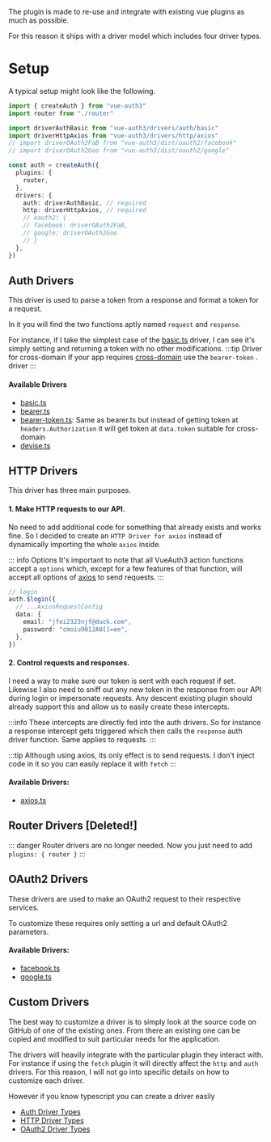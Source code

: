The plugin is made to re-use and integrate with existing vue plugins as much as possible.

For this reason it ships with a driver model which includes four driver types.

# Setup

A typical setup might look like the following.

```ts
import { createAuth } from "vue-auth3"
import router from "./router"

import driverAuthBasic from "vue-auth3/drivers/auth/basic"
import driverHttpAxios from "vue-auth3/drivers/http/axios"
// import driverOAuth2FaB from "vue-auth3/dist/oauth2/facebook"
// import driverOAuth2Goo from "vue-auth3/dist/oauth2/google"

const auth = createAuth({
  plugins: {
    router,
  },
  drivers: {
    auth: driverAuthBasic, // required
    http: driverHttpAxios, // required
    // oauth2: {
    // facebook: driverOAuth2FaB,
    // google: driverOAuth2Goo
    // }
  },
})
```

## Auth Drivers

This driver is used to parse a token from a response and format a token for a request.

In it you will find the two functions aptly named `request` and `response`.

For instance, if I take the simplest case of the [basic.ts](https://github.com/tachibana-shin/vue-auth3/blob/master/src/drivers/auth/basic.ts) driver, I can see it's simply setting and returning a token with no other modifications.
:::tip Driver for cross-domain
If your app requires [cross-domain](https://developer.mozilla.org/en-US/docs/Web/HTTP/CORS) use the `bearer-token` . driver
:::

#### Available Drivers

- [basic.ts](https://github.com/tachibana-shin/vue-auth3/blob/master/src/drivers/auth/basic.ts)
- [bearer.ts](https://github.com/tachibana-shin/vue-auth3/blob/master/src/drivers/auth/bearer.ts)
- [bearer-token.ts](https://github.com/tachibana-shin/vue-auth3/blob/master/src/drivers/auth/bearer-token.ts): Same as bearer.ts but instead of getting token at `headers.Authorization` it will get token at `data.token` suitable for cross-domain
- [devise.ts](https://github.com/tachibana-shin/vue-auth3/blob/master/src/drivers/auth/devise.ts)

## HTTP Drivers

This driver has three main purposes.

#### 1\. Make HTTP requests to our API.

No need to add additional code for something that already exists and works fine. So I decided to create an `HTTP Driver for axios` instead of dynamically importing the whole `axios` inside.

::: info Options
It's important to note that all VueAuth3 action functions accept a `options` which, except for a few features of that function, will accept all options of [axios](https://github.com/axiosjs/axios) to send requests.
:::

```ts
// login
auth.$login({
  // ...AxiosRequestConfig
  data: {
    email: "jfoi2323njf@duck.com",
    password: "cmoiu9012A0[]=ee",
  },
})
```

#### 2\. Control requests and responses.

I need a way to make sure our token is sent with each request if set. Likewise I also need to sniff out any new token in the response from our API during login or impersonate requests. Any descent existing plugin should already support this and allow us to easily create these intercepts.

:::info
These intercepts are directly fed into the auth drivers. So for instance a response intercept gets triggered which then calls the `response` auth driver function. Same applies to requests.
:::

:::tip
Although using axios, its only effect is to send requests. I don't inject code in it so you can easily replace it with `fetch`
:::

#### Available Drivers:

- [axios.ts](hthttps://github.com/tachibana-shin/vue-auth3/blob/master/src/drivers/http/axios.ts)

## Router Drivers [Deleted!]

::: danger
Router drivers are no longer needed. Now you just need to add `plugins: { router }`
:::

## OAuth2 Drivers

These drivers are used to make an OAuth2 request to their respective services.

To customize these requires only setting a url and default OAuth2 parameters.

#### Available Drivers:

- [facebook.ts](https://github.com/tachibana-shin/vue-auth3/blob/master/src/drivers/oauth2/facebook.ts)
- [google.ts](https://github.com/tachibana-shin/vue-auth3/blob/master/src/drivers/oauth2/google.ts)

## Custom Drivers

The best way to customize a driver is to simply look at the source code on GitHub of one of the existing ones. From there an existing one can be copied and modified to suit particular needs for the application.

The drivers will heavily integrate with the particular plugin they interact with. For instance if using the `fetch` plugin it will directly affect the `http` and `auth` drivers. For this reason, I will not go into specific details on how to customize each driver.

However if you know typescript you can create a driver easily

- [Auth Driver Types](https://github.com/tachibana-shin/vue-auth3/blob/master/src/type/drivers/AuthDriver.ts)
- [HTTP Driver Types](https://github.com/tachibana-shin/vue-auth3/blob/master/src/type/drivers/HttpDriver.ts)
- [OAuth2 Driver Types](https://github.com/tachibana-shin/vue-auth3/blob/master/src/type/drivers/OAuth2Driver.ts)

